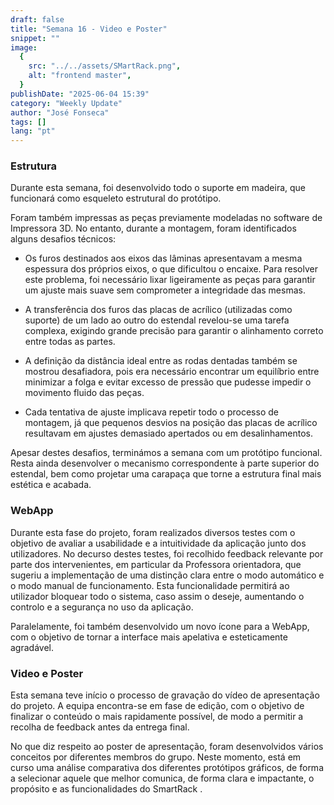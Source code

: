 ```yaml
---
draft: false
title: "Semana 16 - Video e Poster"
snippet: ""
image:
  {
    src: "../../assets/SMartRack.png",
    alt: "frontend master",
  }
publishDate: "2025-06-04 15:39"
category: "Weekly Update"
author: "José Fonseca"
tags: []
lang: "pt"
---
```


### Estrutura

Durante esta semana, foi desenvolvido todo o suporte em madeira, que funcionará como esqueleto estrutural do protótipo. 

Foram também impressas as peças previamente modeladas no software de Impressora 3D. No entanto, durante a montagem, foram identificados alguns desafios técnicos: 

- Os furos destinados aos eixos das lâminas apresentavam a mesma espessura dos próprios eixos, o que dificultou o encaixe. Para resolver este problema, foi necessário lixar ligeiramente as peças para garantir um ajuste mais suave sem comprometer a integridade das mesmas.

- A transferência dos furos das placas de acrílico (utilizadas como suporte) de um lado ao outro do estendal revelou-se uma tarefa complexa, exigindo grande precisão para garantir o alinhamento correto entre todas as partes.
   
- A definição da distância ideal entre as rodas dentadas também se mostrou desafiadora, pois era necessário encontrar um equilíbrio entre minimizar a folga e evitar excesso de pressão que pudesse impedir o movimento fluido das peças.

- Cada tentativa de ajuste implicava repetir todo o processo de montagem, já que pequenos desvios na posição das placas de acrílico resultavam em ajustes demasiado apertados ou em desalinhamentos.
     

Apesar destes desafios, terminámos a semana com um protótipo funcional. Resta ainda desenvolver o mecanismo correspondente à parte superior do estendal, bem como projetar uma carapaça que torne a estrutura final mais estética e acabada. 


### WebApp

Durante esta fase do projeto, foram realizados diversos testes com o objetivo de avaliar a usabilidade e a intuitividade da aplicação junto dos utilizadores. No decurso destes testes, foi recolhido feedback relevante por parte dos intervenientes, em particular da Professora orientadora, que sugeriu a implementação de uma distinção clara entre o modo automático e o modo manual de funcionamento. Esta funcionalidade permitirá ao utilizador bloquear todo o sistema, caso assim o deseje, aumentando o controlo e a segurança no uso da aplicação. 

Paralelamente, foi também desenvolvido um novo ícone para a WebApp, com o objetivo de tornar a interface mais apelativa e esteticamente agradável. 

### Video e Poster

Esta semana teve início o processo de gravação do vídeo de apresentação do projeto. A equipa encontra-se em fase de edição, com o objetivo de finalizar o conteúdo o mais rapidamente possível, de modo a permitir a recolha de feedback antes da entrega final. 

No que diz respeito ao poster de apresentação, foram desenvolvidos vários conceitos por diferentes membros do grupo. Neste momento, está em curso uma análise comparativa dos diferentes protótipos gráficos, de forma a selecionar aquele que melhor comunica, de forma clara e impactante, o propósito e as funcionalidades do SmartRack .
